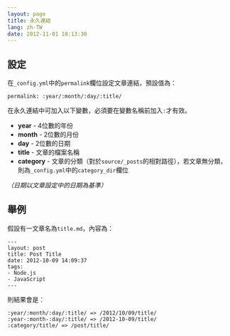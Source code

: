 ```yaml
---
layout: page
title: 永久連結
lang: zh-TW
date: 2012-11-01 18:13:30
---
```


## 設定

在`_config.yml`中的`permalink`欄位設定文章連結，預設值為：

```
permalink: :year/:month/:day/:title/
```

在永久連結中可加入以下變數，必須要在變數名稱前加入`:`才有效。

- **year** - 4位數的年份
- **month** - 2位數的月份
- **day** - 2位數的日期
- **title** - 文章的檔案名稱
- **category** - 文章的分類（對於`source/_posts`的相對路徑），若文章無分類，則為`_config.yml`中的`category_dir`欄位

*（日期以文章設定中的日期為基準）*

## 舉例

假設有一文章名為`title.md`，內容為：

```
---
layout: post
title: Post Title
date: 2012-10-09 14:09:37
tags:
- Node.js
- JavaScript
---
```

則結果會是：

```
:year/:month/:day/:title/ => /2012/10/09/title/
:year-:month-:day/:title/ => /2012-10-09/title/
:category/title/ => /post/title/
```